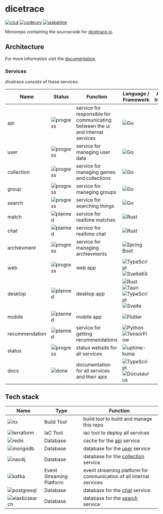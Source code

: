 # dicetrace

[![cicd](https://github.com/ngoldack/dicetrace/actions/workflows/cicd.yaml/badge.svg)](https://github.com/ngoldack/dicetrace/actions/workflows/cicd.yaml)
[![codecov](https://codecov.io/github/ngoldack/dicetrace/branch/main/graph/badge.svg?token=4IljTKeRUs)](https://codecov.io/github/ngoldack/dicetrace)
[![wakatime](https://wakatime.com/badge/github/ngoldack/dicetrace.svg)](https://wakatime.com/badge/github/ngoldack/dicetrace)

Monorepo containing the sourcecode for [dicetrace.io](https://dicetrace.io).

## Architecture

For more information visit the [documentation](https://docs.dicetrace.io/).

### Services

dicetrace consists of these services:

| Name           | Status                                                                                 | Function                                                                       | Language / Framework                                                                                                                                                                                                                        | Additional Information |
|----------------|----------------------------------------------------------------------------------------|--------------------------------------------------------------------------------|---------------------------------------------------------------------------------------------------------------------------------------------------------------------------------------------------------------------------------------------|------------------------|
| api            | ![progress](https://img.shields.io/badge/PROGRESS---?style=for-the-badge&color=yellow) | service for responsible for communicating between the ui and internal services | ![Go](https://img.shields.io/badge/go-00ADD8.svg?&style=for-the-badge&logo=go&logoColor=white)                                                                                                                                              |                        |
| user           | ![progress](https://img.shields.io/badge/PROGRESS---?style=for-the-badge&color=yellow) | service for managing user data                                                 | ![Go](https://img.shields.io/badge/go-00ADD8.svg?&style=for-the-badge&logo=go&logoColor=white)                                                                                                                                              |                        |
| collection     | ![progress](https://img.shields.io/badge/PROGRESS---?style=for-the-badge&color=yellow) | service for managing games and collections                                     | ![Go](https://img.shields.io/badge/go-00ADD8.svg?&style=for-the-badge&logo=go&logoColor=white)                                                                                                                                              |                        |
| group          | ![progress](https://img.shields.io/badge/PROGRESS---?style=for-the-badge&color=yellow) | service for managing groups                                                    | ![Go](https://img.shields.io/badge/go-00ADD8.svg?&style=for-the-badge&logo=go&logoColor=white)                                                                                                                                              |                        |
| search          | ![progress](https://img.shields.io/badge/PROGRESS---?style=for-the-badge&color=yellow) | service for searching things                                                    | ![Go](https://img.shields.io/badge/go-00ADD8.svg?&style=for-the-badge&logo=go&logoColor=white)                                                                                                                                              |                        |
| match          | ![planned](https://img.shields.io/badge/PLANNED---?style=for-the-badge&color=red)      | service for realtime matches                                                   | ![Rust](https://img.shields.io/badge/rust-000000.svg?&style=for-the-badge&logo=rust&logoColor=white)                                                                                                                                              |                        |
| chat           | ![planned](https://img.shields.io/badge/PLANNED---?style=for-the-badge&color=red)      | service for realtime chat                                                      | ![Rust](https://img.shields.io/badge/rust-000000.svg?&style=for-the-badge&logo=rust&logoColor=white)                                                                                                                                                                                                                                           |                        |
| archievment            | ![progress](https://img.shields.io/badge/PROGRESS---?style=for-the-badge&color=yellow) | service for managing archievments                                                                        | ![Spring Boot](https://img.shields.io/badge/spring_boot-6DB33F.svg?&style=for-the-badge&logo=springboot&logoColor=white) |                        |
| web            | ![progress](https://img.shields.io/badge/PROGRESS---?style=for-the-badge&color=yellow) | web app                                                                        | ![TypeScript](https://img.shields.io/badge/typescript-3178C6.svg?&style=for-the-badge&logo=typescript&logoColor=white)<br/>![SvelteKit](https://img.shields.io/badge/sveltekit-FF3E00.svg?&style=for-the-badge&logo=svelte&logoColor=white) |                        |
| desktop        | ![planned](https://img.shields.io/badge/PLANNED---?style=for-the-badge&color=red)      | desktop app                                                                    | ![Rust](https://img.shields.io/badge/rust-000000.svg?&style=for-the-badge&logo=rust&logoColor=white)<br />![Tauri](https://img.shields.io/badge/tauri-ffc131.svg?&style=for-the-badge&logo=tauri&logoColor=white)<br />![TypeScript](https://img.shields.io/badge/typescript-3178C6.svg?&style=for-the-badge&logo=typescript&logoColor=white)<br/>![Svelte](https://img.shields.io/badge/svelte-FF3E00.svg?&style=for-the-badge&logo=svelte&logoColor=white)                                                                                                                                                                                                                                           |
| mobile         | ![planned](https://img.shields.io/badge/PLANNED---?style=for-the-badge&color=red)      | mobile app                                                                     | ![Flutter](https://img.shields.io/badge/flutter-02569b.svg?&style=for-the-badge&logo=flutter&logoColor=white)                                                                                                                                                                                                                                           |                        |
| recommendation | ![planned](https://img.shields.io/badge/PLANNED---?style=for-the-badge&color=red)      | service for getting recommendations                                            | ![Python](https://img.shields.io/badge/python-3776ab.svg?&style=for-the-badge&logo=python&logoColor=white)<br />![TensorFlow](https://img.shields.io/badge/tensorflow-ff6f00.svg?&style=for-the-badge&logo=tensorflow&logoColor=white)                                                                                                                                                                                                                                           |                        |
| status         | ![progress](https://img.shields.io/badge/PROGRESS---?style=for-the-badge&color=yellow) | status website for all services                                                | ![uptime-kuma](https://img.shields.io/badge/uptime_kuma-5cdd8b.svg?&style=for-the-badge&logo=uptimekuma&logoColor=white)                                                                                                                    |                        |
| docs           | ![done](https://img.shields.io/badge/DONE---?style=for-the-badge&color=green)          | documentation for all services and their apis                                  | ![TypeScript](https://img.shields.io/badge/typescript-3178C6.svg?&style=for-the-badge&logo=typescript&logoColor=white)<br/>![Docusaurus](https://img.shields.io/badge/Docusaurus-3ecc5f.svg?&style=for-the-badge)                           |                        |

## Tech stack

| Name                                                                                                                | Type                     | Function                                                            |
|---------------------------------------------------------------------------------------------------------------------|--------------------------|---------------------------------------------------------------------|
| ![nx](https://img.shields.io/badge/nx-143055.svg?&style=for-the-badge&logo=nx&logoColor=white) | Build Tool               | build tool to build and manage this repo                            |
| ![terraform](https://img.shields.io/badge/terraform-7b42bc.svg?&style=for-the-badge&logo=terraform&logoColor=white) | IaC Tool                 | iac tool to deploy all services                                     |
| ![redis](https://img.shields.io/badge/redis-%23DD0031.svg?&style=for-the-badge&logo=redis&logoColor=white)          | Database                 | cache for the [api](#architecture#services) service                 |
| ![mongodb](https://img.shields.io/badge/MongoDB-4EA94B?style=for-the-badge&logo=mongodb&logoColor=white)            | Database                 | database for the [user]() service                                   |
| ![neo4j](https://img.shields.io/badge/Neo4j-018bff?style=for-the-badge&logo=neo4j&logoColor=white)                  | Database                 | database for the [collection]() service                             |
| ![kafka](https://img.shields.io/badge/Kafka-231F20?style=for-the-badge&logo=apachekafka&logoColor=white)            | Event Streaming Platform | event streaming platform for communication of all internal services |
| ![postgresql](https://img.shields.io/badge/postgresql-4169E1?style=for-the-badge&logo=postgresql&logoColor=white)   | Database                 | database for the [chat]() service                                   |
| ![elasticsearch](https://img.shields.io/badge/elasticsearch-005571.svg?&style=for-the-badge&logo=elasticsearch&logoColor=white)   | Database                 | database for the [search]() service                                   |

